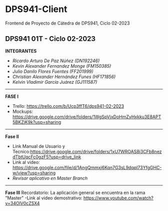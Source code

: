# DPS941-Client
Frontend de Proyecto de Cátedra de DPS941, Ciclo 02-2023

DPS941 01T - Ciclo 02-2023 
-----------------------------------
**INTEGRANTES**
- *Ricardo Arturo De Paz Núñez (DN192246)*
- *Kevin Alexander Fernandez Monge (FM150385)*
- *Julio Danilo Flores Fuentes (FF201999)*
- *Christian Alexander Hernández Funes (HF171856)*
- *Kelvin Vladimir García Juárez (GJ111587)*

-------------------------------
**FASE I**
- Trello: https://trello.com/b/Ucp3ffT6/dps941-02-2023
- Mockups: https://drive.google.com/drive/folders/1WgSpVjxDoHmZyHxkku3E8APT5BKZjK9k?usp=sharing
---------------------------------
**Fase II**
- Link Manual de Usuario y Tecnico:https://drive.google.com/drive/folders/1xU7WROAS8i3CFb8nezdTbtUqcFc0gzF5?usp=drive_link
- Link al video: https://drive.google.com/file/d/1AngQmmxj6Kqn7G3sL9dqpI73YfgGHC-w/view?usp=sharing
- *Revisar aplicativo en Master Branch*
---------------------------------
**Fase III**
Recordatorio: La aplicación general se encuentra en la rama "Master"
-Link al video demostrativo: https://www.youtube.com/watch?v=34OlV0cZSX4
